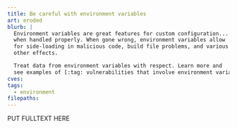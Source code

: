 ```yaml
---
title: Be careful with environment variables
art: eroded
blurb: |
  Environment variables are great features for custom configuration...
  when handled properly. When gone wrong, environment variables allow
  for side-loading in malicious code, build file problems, and various
  other effects.

  Treat data from environment variables with respect. Learn more and
  see examples of [:tag: vulnerabilities that involve environment variables.](/tags/environment)
cves:
tags:
  - environment
filepaths:
---
```

PUT FULLTEXT HERE
